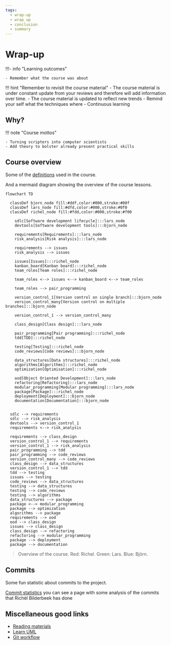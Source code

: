 ```yaml
---
tags:
  - wrap-up
  - wrap up
  - conclusion
  - summary
---
```


# Wrap-up

!!!- info "Learning outcomes"

    - Remember what the course was about

!!! hint "Remember to revisit the course material"
    - The course material is under constant update from your reviews
    and therefore will add information over time.
    - The course material is updated to reflect new trends
    - Remind your self what the techniques where
    - Continuous learning

## Why?

!!! note "Course mottos"

    - Turning scripters into computer scientists
    - Add theory to bolster already present practical skills

## Course overview

Some of the [definitions](https://uppmax.github.io/programming_formalisms/misc/definitions/) used in the course.

And a mermaid diagram showing the overview of the course lessons.

```mermaid
flowchart TD

  classDef bjorn_node fill:#ddf,color:#000,stroke:#00f
  classDef lars_node fill:#dfd,color:#000,stroke:#0f0
  classDef richel_node fill:#fdd,color:#000,stroke:#f00

    sdlc[Software development lifecycle]:::lars_node
    devtools[Software development tools]:::bjorn_node

    requirements[Requirements]:::lars_node
    risk_analysis[Risk analysis]:::lars_node

    requirements --> issues
    risk_analysis --> issues

    issues[Issues]:::richel_node
    kanban_board[Kanban board]:::richel_node
    team_roles[Team roles]:::richel_node

    team_roles <--> issues <--> kanban_board <--> team_roles

    team_roles --> pair_programming

    version_control_1[Version control on single branch]:::bjorn_node
    version_control_many[Version control on multiple branches]:::bjorn_node

    version_control_1 --> version_control_many

    class_design[Class design]:::lars_node

    pair_programming[Pair programming]:::richel_node
    tdd[TDD]:::richel_node

    testing[Testing]:::richel_node
    code_reviews[Code reviews]:::bjorn_node

    data_structures[Data structures]:::richel_node
    algorithms[Algorithms]:::richel_node
    optimization[Optimisation]:::richel_node

    ood[Object Oriented Development]:::lars_node
    refactoring[Refactoring]:::lars_node
    modular_programming[Modular programming]:::lars_node
    package[Package]:::richel_node
    deployment[Deployment]:::bjorn_node
    documentation[Documentation]:::bjorn_node


  sdlc --> requirements
  sdlc --> risk_analysis
  devtools --> version_control_1
  requirements <--> risk_analysis

  requirements --> class_design
  version_control_1 --> requirements
  version_control_1 --> risk_analysis
  pair_programming --> tdd
  pair_programming --> code_reviews
  version_control_many --> code_reviews
  class_design --> data_structures
  version_control_1 --> tdd
  tdd --> testing
  issues --> testing
  code_reviews --> data_structures
  testing --> data_structures
  testing --> code_reviews
  testing --> algorithms
  data_structures --> package
  package <--> modular_programming
  package --> optimization
  algorithms --> package
  requirements --> ood
  ood --> class_design
  issues --> class_design
  class_design --> refactoring
  refactoring --> modular_programming
  package --> deployment
  package --> documentation
```

> Overview of the course.
> Red: Richel.
> Green: Lars.
> Blue: Björn.

## Commits

Some fun statistic about commits to the project.

[Commit statistics](https://uppmax.github.io/programming_formalisms/reflections/2025_autumn/20251030_total_course/#commits-of-learners) you can see a page with some analysis of the commits that Richèl Bilderbeek has done

## Miscellaneous good links

- [Reading materials](https://uppmax.github.io/programming_formalisms/reading/)
- [Learn UML](https://uppmax.github.io/programming_formalisms/misc/uml_with_mermaid/)
- [Git workflow](https://uppmax.github.io/programming_formalisms/misc/git_workflow/)
